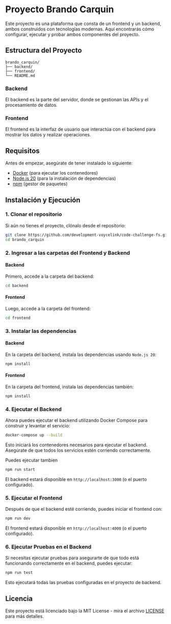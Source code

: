 
# Proyecto Brando Carquin

Este proyecto es una plataforma que consta de un frontend y un backend, ambos construidos con tecnologías modernas. Aquí encontrarás cómo configurar, ejecutar y probar ambos componentes del proyecto.

## Estructura del Proyecto

```
brando_carquin/
├── backend/
├── frontend/
└── README.md
```

### Backend
El backend es la parte del servidor, donde se gestionan las APIs y el procesamiento de datos.

### Frontend
El frontend es la interfaz de usuario que interactúa con el backend para mostrar los datos y realizar operaciones.

## Requisitos

Antes de empezar, asegúrate de tener instalado lo siguiente:

- [Docker](https://www.docker.com/get-started) (para ejecutar los contenedores)
- [Node.js 20](https://nodejs.org/en/) (para la instalación de dependencias)
- [npm](https://www.npmjs.com/) (gestor de paquetes)

## Instalación y Ejecución

### 1. Clonar el repositorio

Si aún no tienes el proyecto, clónalo desde el repositorio:

```bash
git clone https://github.com/development-voycelink/code-challenge-fs.git
cd brando_carquin
```

### 2. Ingresar a las carpetas del Frontend y Backend

#### Backend
Primero, accede a la carpeta del backend:

```bash
cd backend
```

#### Frontend
Luego, accede a la carpeta del frontend:

```bash
cd frontend
```

### 3. Instalar las dependencias

#### Backend

En la carpeta del backend, instala las dependencias usando `Node.js 20`:

```bash
npm install
```

#### Frontend

En la carpeta del frontend, instala las dependencias también:

```bash
npm install
```

### 4. Ejecutar el Backend

Ahora puedes ejecutar el backend utilizando Docker Compose para construir y levantar el servicio:

```bash
docker-compose up --build 
```

Esto iniciará los contenedores necesarios para ejecutar el backend. Asegúrate de que todos los servicios estén corriendo correctamente.

Puedes ejecutar tambien
```bash
npm run start
```
El backend estará disponible en `http://localhost:3000` (o el puerto configurado).

### 5. Ejecutar el Frontend

Después de que el backend esté corriendo, puedes iniciar el frontend con:

```bash
npm run dev
```

El frontend estará disponible en `http://localhost:4000` (o el puerto configurado).

### 6. Ejecutar Pruebas en el Backend

Si necesitas ejecutar pruebas para asegurarte de que todo está funcionando correctamente en el backend, puedes ejecutar:

```bash
npm run test
```

Esto ejecutará todas las pruebas configuradas en el proyecto de backend.

## Licencia

Este proyecto está licenciado bajo la MIT License - mira el archivo [LICENSE](LICENSE) para más detalles.


